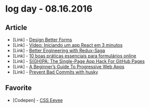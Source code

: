 # log day - 08.16.2016

## Article

- \[Link\] - [Design Better Forms](https://uxdesign.cc/design-better-forms-96fadca0f49c?gi=e6e35bed2509#.mmtkr6q2d)
- \[Link\] - [Vídeo: Iniciando um app React em 3 minutos](https://willianjusten.com.br/video-iniciando-um-app-react-em-3-minutos/)
- \[Link\] - [Better Engineering with Redux-Saga](https://www.sitepoint.com/premium/screencasts/better-engineering-with-redux-saga)
- \[Link\] - [10 boas práticas essenciais para formulários online](http://arquiteturadeinformacao.com/usabilidade/10-boas-praticas-essenciais-para-formularios-online/)
- \[Link\] - [S(GH)PA: The Single-Page App Hack For GitHub Pages](https://www.smashingmagazine.com/2016/08/sghpa-single-page-app-hack-github-pages/)
- \[Link\] - [A Beginner’s Guide To Progressive Web Apps](https://www.smashingmagazine.com/2016/08/a-beginners-guide-to-progressive-web-apps/)
- \[Link\] - [Prevent Bad Commits with husky](https://davidwalsh.name/prevent-bad-commits-husky)


## Favorite 

- \[Codepen\] - [CSS Eevee](http://codepen.io/davidkpiano/full/NAZarB/)
